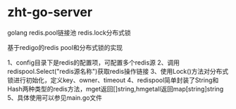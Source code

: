 # zht-go-server
golang redis.pool链接池 redis.lock分布式锁

基于redigo的redis pool和分布式锁的实现

1、config目录下是redis的配置项，可配置多个redis源
2、调用redispool.Select("redis源名称")获取redis操作链接
3、使用Lock()方法对分布式锁进行初始化，定义key、owner、timeout
4、redispool简单封装了String和Hash两种类型的redis方法，mget返回[]string,hmgetall返回map[string]string
5、具体使用可以参见main.go文件
